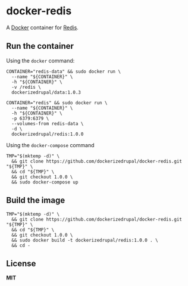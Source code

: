 # docker-redis

A [Docker](https://docker.com/) container for [Redis](http://redis.io/).

## Run the container

Using the `docker` command:

    CONTAINER="redis-data" && sudo docker run \
      --name "${CONTAINER}" \
      -h "${CONTAINER}" \
      -v /redis \
      dockerizedrupal/data:1.0.3

    CONTAINER="redis" && sudo docker run \
      --name "${CONTAINER}" \
      -h "${CONTAINER}" \
      -p 6379:6379 \
      --volumes-from redis-data \
      -d \
      dockerizedrupal/redis:1.0.0
      
Using the `docker-compose` command

    TMP="$(mktemp -d)" \
      && git clone https://github.com/dockerizedrupal/docker-redis.git "${TMP}" \
      && cd "${TMP}" \
      && git checkout 1.0.0 \
      && sudo docker-compose up

## Build the image
      
    TMP="$(mktemp -d)" \
      && git clone https://github.com/dockerizedrupal/docker-redis.git "${TMP}" \
      && cd "${TMP}" \
      && git checkout 1.0.0 \
      && sudo docker build -t dockerizedrupal/redis:1.0.0 . \
      && cd -

## License

**MIT**
